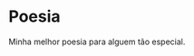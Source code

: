 # Poesia
Minha melhor poesia para alguem tão especial.

<a href="https://vinimelotti.github.io/Poesia/Poesia.html"></a>